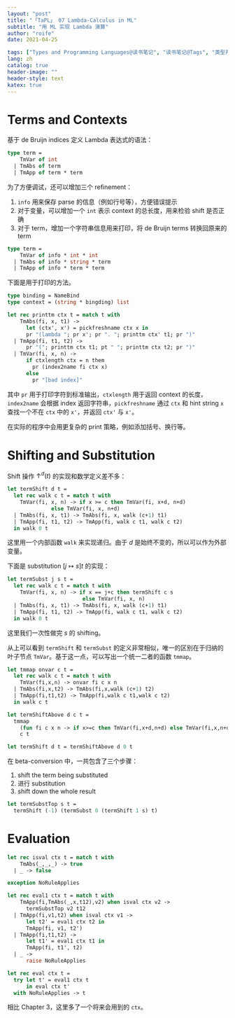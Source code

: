 ```yaml
---
layout: "post"
title: "「TaPL」 07 Lambda-Calculus in ML"
subtitle: "用 ML 实现 Lambda 演算"
author: "roife"
date: 2021-04-25

tags: ["Types and Programming Languages@读书笔记", "读书笔记@Tags", "类型系统@程序语言理论", "程序语言理论@Tags", "OCaml@编程语言", "De Bruijn Index@程序语言理论", "λ 演算@函数式编程"]
lang: zh
catalog: true
header-image: ""
header-style: text
katex: true
---
```


# Terms and Contexts

基于 de Bruijn indices 定义 Lambda 表达式的语法：

```ocaml
type term =
    TmVar of int
  | TmAbs of term
  | TmApp of term * term
```

为了方便调试，还可以增加三个 refinement：
1. `info` 用来保存 parse 的信息（例如行号等），方便错误提示
2. 对于变量，可以增加一个 `int` 表示 context 的总长度，用来检验 shift 是否正确
3. 对于 term，增加一个字符串信息用来打印，将 de Bruijn terms 转换回原来的 term

```ocaml
type term =
    TmVar of info * int * int
  | TmAbs of info * string * term
  | TmApp of info * term * term
```

下面是用于打印的方法。

```ocaml
type binding = NameBind
type context = (string * bingding) list

let rec printtm ctx t = match t with
    TmAbs(fi, x, t1) ->
      let (ctx', x') = pickfreshname ctx x in
      pr "(lambda "; pr x'; pr ". "; printtm ctx' t1; pr ")"
  | TmApp(fi, t1, t2) ->
      pr "("; printtm ctx t1; pt " "; printtm ctx t2; pr ")"
  | TmVar(fi, x, n) ->
      if ctxlength ctx = n them
        pr (index2name fi ctx x)
      else
        pr "[bad index]"
```

其中 `pr` 用于打印字符到标准输出，`ctxlength` 用于返回 context 的长度，`index2name` 会根据 index 返回字符串，`pickfreshname` 通过 `ctx` 和 hint string `x` 查找一个不在 `ctx` 中的 `x'`，并返回 `ctx'` 与 `x'`。

在实际的程序中会用更复杂的 print 策略，例如添加括号、换行等。

# Shifting and Substitution

Shift 操作 $\uparrow^d (t)$ 的实现和数学定义差不多：

```ocaml
let termShift d t =
  let rec walk c t = match t with
    TmVar(fi, x, n) -> if x >= c then TmVar(fi, x+d, n+d)
              else TmVar(fi, x, n+d)
  | TmAbs(fi, x, t1) -> TmAbs(fi, x, walk (c+1) t1)
  | TmApp(fi, t1, t2) -> TmApp(fi, walk c t1, walk c t2)
  in walk 0 t
```

这里用一个内部函数 `walk` 来实现递归。由于 $d$ 是始终不变的，所以可以作为外部变量。

下面是 substitution $[j \mapsto s]t$ 的实现：

```ocaml
let termSubst j s t =
  let rec walk c t = match t with
    TmVar(fi, x, n) -> if x == j+c then termShift c s
                        else TmVar(fi, x, n)
  | TmAbs(fi, x, t1) -> TmAbs(fi, x, walk (c+1) t1)
  | TmApp(fi, t1, t2) -> TmApp(fi, walk c t1, walk c t2)
  in walk 0 t
```

这里我们一次性做完 $s$ 的 shifting。

从上可以看到 `termShift` 和 `termSubst` 的定义非常相似，唯一的区别在于归纳的叶子节点 `TmVar`。基于这一点，可以写出一个统一二者的函数 `tmmap`。

```ocaml
let tmmap onvar c t =
  let rec walk c t = match t with
    TmVar(fi,x,n) -> onvar fi c x n
  | TmAbs(fi,x,t2) -> TmAbs(fi,x,walk (c+1) t2)
  | TmApp(fi,t1,t2) -> TmApp(fi,walk c t1,walk c t2)
  in walk c t

let termShiftAbove d c t =
  tmmap
    (fun fi c x n -> if x>=c then TmVar(fi,x+d,n+d) else TmVar(fi,x,n+d))
    c t

let termShift d t = termShiftAbove d 0 t
```

在 beta-conversion 中，一共包含了三个步骤：
1. shift the term being substituted
2. 进行 substitution
3. shift down the whole result

```ocaml
let termSubstTop s t =
  termShift (-1) (termSubst 0 (termShift 1 s) t)
```

# Evaluation

```ocaml
let rec isval ctx t = match t with
    TmAbs(_,_,_) -> true
  | _ -> false

exception NoRuleApplies

let rec eval1 ctx t = match t with
    TmApp(fi,TmAbs(_,x,t12),v2) when isval ctx v2 ->
      termSubstTop v2 t12
  | TmApp(fi,v1,t2) when isval ctx v1 ->
      let t2' = eval1 ctx t2 in
      TmApp(fi, v1, t2')
  | TmApp(fi,t1,t2) ->
      let t1' = eval1 ctx t1 in
      TmApp(fi, t1', t2)
  | _ ->
      raise NoRuleApplies

let rec eval ctx t =
  try let t' = eval1 ctx t
      in eval ctx t'
  with NoRuleApplies -> t
```

相比 Chapter 3，这里多了一个将来会用到的 `ctx`。